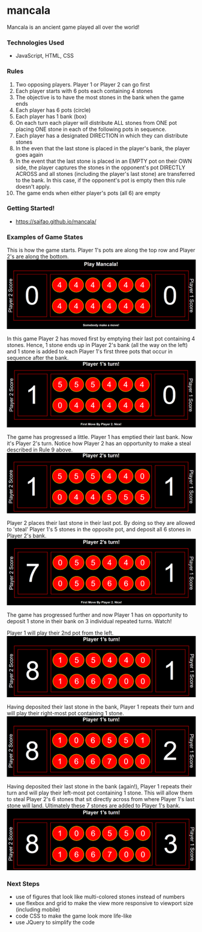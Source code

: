 # mancala

Mancala is an ancient game played all over the world!

### Technologies Used
- JavaScript, HTML, CSS

### Rules
1. Two opposing players. Player 1 or Player 2 can go first
2. Each player starts with 6 pots each containing 4 stones
3. The objective is to have the most stones in the bank when the game ends
4. Each player has 6 pots (circle)
5. Each player has 1 bank (box)
6. On each turn each player will distribute ALL stones from ONE pot placing ONE stone in each of the following pots in sequence.
7. Each player has a designated DIRECTION in which they can distribute stones
8. In the even that the last stone is placed in the player's bank, the player goes again
9. In the event that the last stone is placed in an EMPTY pot on their OWN side, the player captures the stones in the opponent's pot DIRECTLY ACROSS and all stones (including the player's last stone) are transferred to the bank. In this case, if the opponent's pot is empty then this rule doesn't apply.
10. The game ends when either player's pots (all 6) are empty

### Getting Started!
- https://saifao.github.io/mancala/

### Examples of Game States

This is how the game starts. Player 1's pots are along the top row and Player 2's are along the bottom.
![start](images/start.png)

In this game Player 2 has moved first by emptying their last pot containing 4 stones. Hence, 1 stone ends up in Player 2's bank (all the way on the left) and 1 stone is added to each Player 1's first three pots that occur in sequence after the bank. 
![Player 2 moves first](images/p2_move_first.png)

The game has progressed a little. Player 1 has emptied their last bank. Now it's Player 2's turn. Notice how Player 2 has an opportunity to make a steal described in Rule 9 above.
![Player 2 about to steal 5 stones from Player 1](images/p2_steal_1.png)

Player 2 places their last stone in their last pot. By doing so they are allowed to 'steal' Player 1's 5 stones in the opposite pot, and deposit all 6 stones in Player 2's bank.
![Player 2 deposits 5 stones from Player 1 and their own stone into Player 2's bank](images/p2_steal_2.png)

The game has progressed further and now Player 1 has on opportunity to deposit 1 stone in their bank on 3 individual repeated turns. Watch!

Player 1 will play their 2nd pot from the left.
![Player 1 plays 5 stones](images/p1_repeat_1.png)

Having deposited their last stone in the bank, Player 1 repeats their turn and will play their right-most pot containing 1 stone.
![Player 1 plays 5 stones](images/p1_repeat_2.png)

Having deposited their last stone in the bank (again!), Player 1 repeats their turn and will play their left-most pot containing 1 stone. This will allow them to steal Player 2's 6 stones that sit directly across from where Player 1's last stone will land. Ultimately these 7 stones are added to Player 1's bank.
![Player 1 plays 5 stones](images/p1_repeat_3.png)

### Next Steps
- use of figures that look like multi-colored stones instead of numbers
- use flexbox and grid to make the view more responsive to viewport size (including mobile)
- code CSS to make the game look more life-like
- use JQuery to simplify the code

